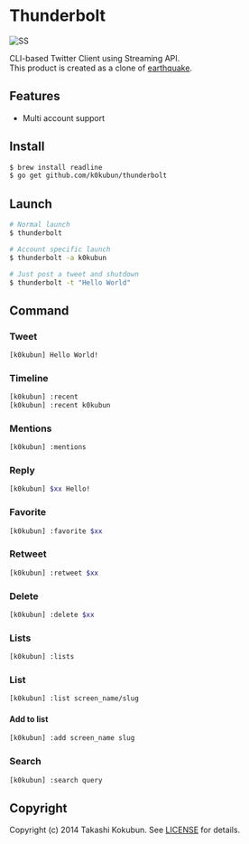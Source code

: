 # Thunderbolt

![SS](http://i.gyazo.com/cfe106ee557900c6cbbc206177913a55.png)

CLI-based Twitter Client using Streaming API.  
This product is created as a clone of [earthquake](https://github.com/jugyo/earthquake).

## Features
- Multi account support

## Install
```bash
$ brew install readline
$ go get github.com/k0kubun/thunderbolt
```

## Launch
```bash
# Normal launch
$ thunderbolt

# Account specific launch
$ thunderbolt -a k0kubun

# Just post a tweet and shutdown
$ thunderbolt -t "Hello World"
```

## Command
### Tweet
```bash
[k0kubun] Hello World!
```

### Timeline
```bash
[k0kubun] :recent
[k0kubun] :recent k0kubun
```

### Mentions
```bash
[k0kubun] :mentions
```

### Reply
```bash
[k0kubun] $xx Hello!
```

### Favorite
```bash
[k0kubun] :favorite $xx
```

### Retweet
```bash
[k0kubun] :retweet $xx
```

### Delete
```bash
[k0kubun] :delete $xx
```

### Lists
```bash
[k0kubun] :lists
```

### List
```bash
[k0kubun] :list screen_name/slug
```

#### Add to list
```bash
[k0kubun] :add screen_name slug
```

### Search
```bash
[k0kubun] :search query
```

## Copyright

Copyright (c) 2014 Takashi Kokubun. See [LICENSE](https://github.com/k0kubun/thunderbolt/blob/master/LICENSE) for details.
